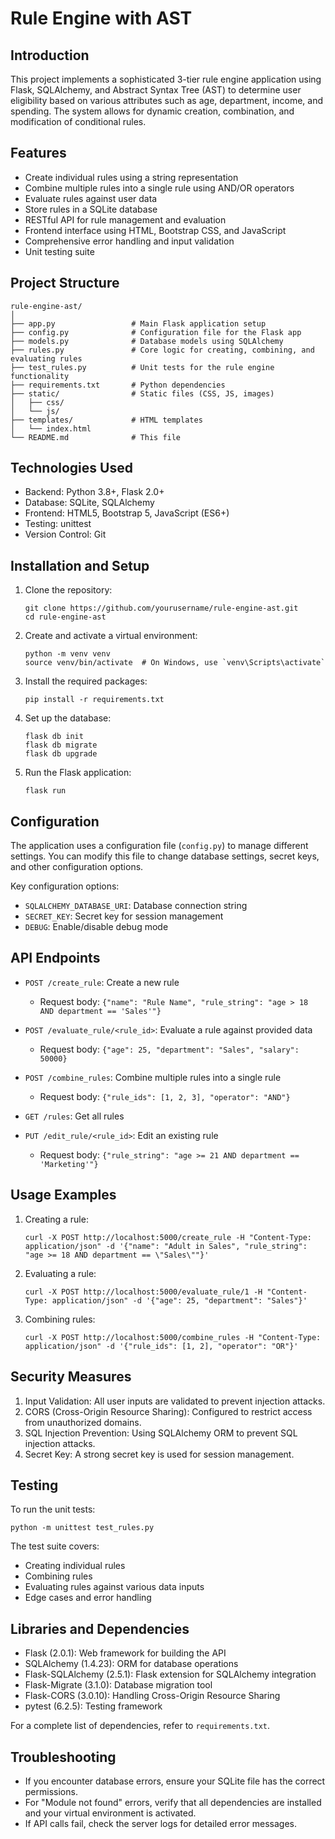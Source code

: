 # Rule Engine with AST

## Introduction

This project implements a sophisticated 3-tier rule engine application using Flask, SQLAlchemy, and Abstract Syntax Tree (AST) to determine user eligibility based on various attributes such as age, department, income, and spending. The system allows for dynamic creation, combination, and modification of conditional rules.

## Features

- Create individual rules using a string representation
- Combine multiple rules into a single rule using AND/OR operators
- Evaluate rules against user data
- Store rules in a SQLite database
- RESTful API for rule management and evaluation
- Frontend interface using HTML, Bootstrap CSS, and JavaScript
- Comprehensive error handling and input validation
- Unit testing suite

## Project Structure

```
rule-engine-ast/
│
├── app.py                 # Main Flask application setup
├── config.py              # Configuration file for the Flask app
├── models.py              # Database models using SQLAlchemy
├── rules.py               # Core logic for creating, combining, and evaluating rules
├── test_rules.py          # Unit tests for the rule engine functionality
├── requirements.txt       # Python dependencies
├── static/                # Static files (CSS, JS, images)
│   ├── css/
│   └── js/
├── templates/             # HTML templates
│   └── index.html
└── README.md              # This file
```

## Technologies Used

- Backend: Python 3.8+, Flask 2.0+
- Database: SQLite, SQLAlchemy
- Frontend: HTML5, Bootstrap 5, JavaScript (ES6+)
- Testing: unittest
- Version Control: Git

## Installation and Setup

1. Clone the repository:
   ```
   git clone https://github.com/yourusername/rule-engine-ast.git
   cd rule-engine-ast
   ```

2. Create and activate a virtual environment:
   ```
   python -m venv venv
   source venv/bin/activate  # On Windows, use `venv\Scripts\activate`
   ```

3. Install the required packages:
   ```
   pip install -r requirements.txt
   ```

4. Set up the database:
   ```
   flask db init
   flask db migrate
   flask db upgrade
   ```

5. Run the Flask application:
   ```
   flask run
   ```

## Configuration

The application uses a configuration file (`config.py`) to manage different settings. You can modify this file to change database settings, secret keys, and other configuration options.

Key configuration options:
- `SQLALCHEMY_DATABASE_URI`: Database connection string
- `SECRET_KEY`: Secret key for session management
- `DEBUG`: Enable/disable debug mode

## API Endpoints

- `POST /create_rule`: Create a new rule
  - Request body: `{"name": "Rule Name", "rule_string": "age > 18 AND department == 'Sales'"}`

- `POST /evaluate_rule/<rule_id>`: Evaluate a rule against provided data
  - Request body: `{"age": 25, "department": "Sales", "salary": 50000}`

- `POST /combine_rules`: Combine multiple rules into a single rule
  - Request body: `{"rule_ids": [1, 2, 3], "operator": "AND"}`

- `GET /rules`: Get all rules

- `PUT /edit_rule/<rule_id>`: Edit an existing rule
  - Request body: `{"rule_string": "age >= 21 AND department == 'Marketing'"}`

## Usage Examples

1. Creating a rule:
   ```
   curl -X POST http://localhost:5000/create_rule -H "Content-Type: application/json" -d '{"name": "Adult in Sales", "rule_string": "age >= 18 AND department == \"Sales\""}'
   ```

2. Evaluating a rule:
   ```
   curl -X POST http://localhost:5000/evaluate_rule/1 -H "Content-Type: application/json" -d '{"age": 25, "department": "Sales"}'
   ```

3. Combining rules:
   ```
   curl -X POST http://localhost:5000/combine_rules -H "Content-Type: application/json" -d '{"rule_ids": [1, 2], "operator": "OR"}'
   ```

## Security Measures

1. Input Validation: All user inputs are validated to prevent injection attacks.
2. CORS (Cross-Origin Resource Sharing): Configured to restrict access from unauthorized domains.
3. SQL Injection Prevention: Using SQLAlchemy ORM to prevent SQL injection attacks.
4. Secret Key: A strong secret key is used for session management.


## Testing

To run the unit tests:

```
python -m unittest test_rules.py
```

The test suite covers:
- Creating individual rules
- Combining rules
- Evaluating rules against various data inputs
- Edge cases and error handling


## Libraries and Dependencies

- Flask (2.0.1): Web framework for building the API
- SQLAlchemy (1.4.23): ORM for database operations
- Flask-SQLAlchemy (2.5.1): Flask extension for SQLAlchemy integration
- Flask-Migrate (3.1.0): Database migration tool
- Flask-CORS (3.0.10): Handling Cross-Origin Resource Sharing
- pytest (6.2.5): Testing framework

For a complete list of dependencies, refer to `requirements.txt`.

## Troubleshooting

- If you encounter database errors, ensure your SQLite file has the correct permissions.
- For "Module not found" errors, verify that all dependencies are installed and your virtual environment is activated.
- If API calls fail, check the server logs for detailed error messages.
